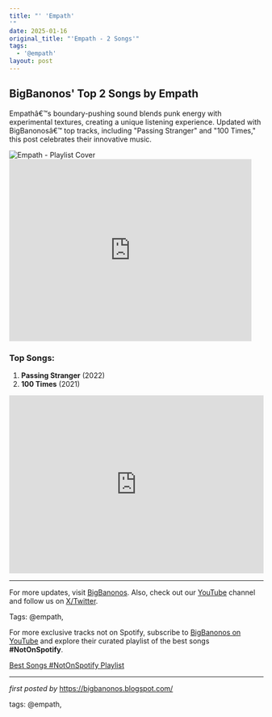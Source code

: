 ```yaml
---
title: "' 'Empath'
'"
date: 2025-01-16
original_title: "'Empath - 2 Songs'"
tags:
  - '@empath'
layout: post
---
```

<h2 >BigBanonos' Top 2 Songs by Empath</h2> <!-- Introductory Text -->
<p >Empathâ€™s boundary-pushing sound blends punk energy with experimental textures, creating a unique listening experience. Updated with BigBanonosâ€™ top tracks, including "Passing Stranger" and "100 Times," this post celebrates their innovative music.</p> <!-- Featured Image -->
<div > <img src="https://thisis-images.spotifycdn.com/37i9dQZF1DZ06evO2u6A4a-default.jpg" alt="Empath - Playlist Cover">
</div> <!-- YouTube Video Embed -->
<div > <iframe frameborder="0" height="360" src="https://youtube.com/embed/IePaMCOAgkM?list=PLtuNtuTatqI2FIzw-YoPwCVOZhk9-O542" width="480"></iframe>
</div> <!-- Song List -->
<h3 >Top Songs:</h3>
<ol > <li><strong>Passing Stranger</strong> (2022)</li> <li><strong>100 Times</strong> (2021)</li>
</ol> <!-- Spotify Playlist Embed -->
<div > <iframe src="https://open.spotify.com/embed/playlist/3z5dQntKiDFHJgV7Kjz1GZ?utm_source=generator" width="100%" height="352" frameborder="0" allow="autoplay; clipboard-write; encrypted-media; fullscreen; picture-in-picture" loading="lazy"></iframe>
</div> <!-- Footer Links -->
<hr />
<p >For more updates, visit <a href="https://bigbanonos.blogspot.com/" target="_blank">BigBanonos</a>. Also, check out our <a href="https://www.youtube.com/@BigBanonos" target="_blank">YouTube</a> channel and follow us on <a href="https://x.com/bigbanonos" target="_blank">X/Twitter</a>.</p> <!-- Tags -->
<p >Tags: @empath,</p>


<!--Subscribe and Playlist Links-->
<div>
    <p>For more exclusive tracks not on Spotify, subscribe to <a href="https://www.youtube.com/@BigBanonos" target="_blank">BigBanonos on YouTube</a> and explore their curated playlist of the best songs <strong>#NotOnSpotify</strong>.</p>
    <p><a href="https://www.youtube.com/playlist?list=PLtuNtuTatqI0kFahUCbtbfenC_ET5O_tr" target="_blank">Best Songs #NotOnSpotify Playlist<br /></a></p></div>

<hr />

<p><em>first posted by</em> <a href="https://bigbanonos.blogspot.com/" rel="noopener" target="_new">https://bigbanonos.blogspot.com/</a></p>

<p>tags: @empath,</p>
